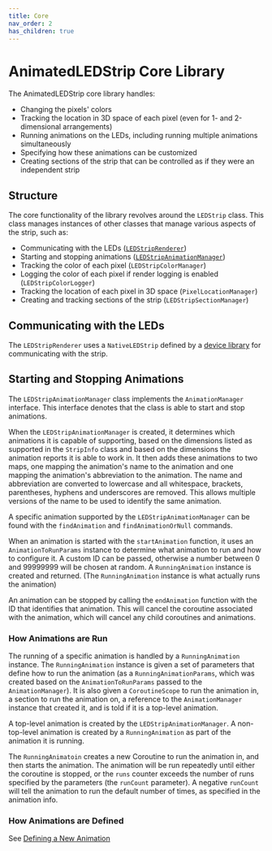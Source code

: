 ```yaml
---
title: Core
nav_order: 2
has_children: true
---
```


# AnimatedLEDStrip Core Library

The AnimatedLEDStrip core library handles:

- Changing the pixels' colors
- Tracking the location in 3D space of each pixel (even for 1- and 2-dimensional arrangements)
- Running animations on the LEDs, including running multiple animations simultaneously
- Specifying how these animations can be customized
- Creating sections of the strip that can be controlled as if they were an independent strip

## Structure

The core functionality of the library revolves around the `LEDStrip` class.
This class manages instances of other classes that manage various aspects of the strip, such as:

- Communicating with the LEDs ([`LEDStripRenderer`](#communicating-with-the-leds))
- Starting and stopping animations ([`LEDStripAnimationManager`](#starting-and-stopping-animations))
- Tracking the color of each pixel (`LEDStripColorManager`)
- Logging the color of each pixel if render logging is enabled (`LEDStripColorLogger`)
- Tracking the location of each pixel in 3D space (`PixelLocationManager`)
- Creating and tracking sections of the strip (`LEDStripSectionManager`)

## Communicating with the LEDs

The `LEDStripRenderer` uses a `NativeLEDStrip` defined by a [device library](/devices) for communicating with the strip.

## Starting and Stopping Animations

The `LEDStripAnimationManager` class implements the `AnimationManager` interface.
This interface denotes that the class is able to start and stop animations.

When the `LEDStripAnimationManager` is created, it determines which animations it is capable of supporting, based on the dimensions listed as supported in the `StripInfo` class and based on the dimensions the animation reports it is able to work in.
It then adds these animations to two maps, one mapping the animation's name to the animation and one mapping the animation's abbreviation to the animation.
The name and abbreviation are converted to lowercase and all whitespace, brackets, parentheses, hyphens and underscores are removed.
This allows multiple versions of the name to be used to identify the same animation.

A specific animation supported by the `LEDStripAnimationManager` can be found with the `findAnimation` and `findAnimationOrNull` commands.

When an animation is started with the `startAnimation` function, it uses an `AnimationToRunParams` instance to determine what animation to run and how to configure it.
A custom ID can be passed, otherwise a number between 0 and 99999999 will be chosen at random.
A `RunningAnimation` instance is created and returned.
(The `RunningAnimation` instance is what actually runs the animation)

An animation can be stopped by calling the `endAnimation` function with the ID that identifies that animation.
This will cancel the coroutine associated with the animation, which will cancel any child coroutines and animations.

### How Animations are Run

The running of a specific animation is handled by a `RunningAnimation` instance.
The `RunningAnimation` instance is given a set of parameters that define how to run the animation (as a `RunningAnimationParams`, which was created based on the `AnimationToRunParams` passed to the `AnimationManager`).
It is also given a `CoroutineScope` to run the animation in, a section to run the animation on, a reference to the `AnimationManager` instance that created it, and is told if it is a top-level animation.

A top-level animation is created by the `LEDStripAnimationManager`.
A non-top-level animation is created by a `RunningAnimation` as part of the animation it is running.

The `RunningAnimatoin` creates a new Coroutine to run the animation in, and then starts the animation.
The animation will be run repeatedly until either the coroutine is stopped, or the `runs` counter exceeds the number of runs specified by the parameters (the `runCount` parameter).
A negative `runCount` will tell the animation to run the default number of times, as specified in the animation info.

### How Animations are Defined

See [Defining a New Animation](/core/new-animation)
